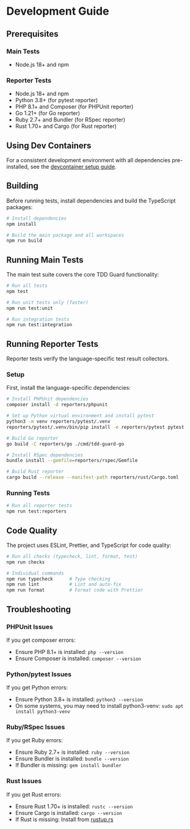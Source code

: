 # Development Guide

## Prerequisites

### Main Tests

- Node.js 18+ and npm

### Reporter Tests

- Node.js 18+ and npm
- Python 3.8+ (for pytest reporter)
- PHP 8.1+ and Composer (for PHPUnit reporter)
- Go 1.21+ (for Go reporter)
- Ruby 2.7+ and Bundler (for RSpec reporter)
- Rust 1.70+ and Cargo (for Rust reporter)

## Using Dev Containers

For a consistent development environment with all dependencies pre-installed, see the [devcontainer setup guide](.devcontainer/README.md).

## Building

Before running tests, install dependencies and build the TypeScript packages:

```bash
# Install dependencies
npm install

# Build the main package and all workspaces
npm run build
```

## Running Main Tests

The main test suite covers the core TDD Guard functionality:

```bash
# Run all tests
npm test

# Run unit tests only (faster)
npm run test:unit

# Run integration tests
npm run test:integration
```

## Running Reporter Tests

Reporter tests verify the language-specific test result collectors.

### Setup

First, install the language-specific dependencies:

```bash
# Install PHPUnit dependencies
composer install -d reporters/phpunit

# Set up Python virtual environment and install pytest
python3 -m venv reporters/pytest/.venv
reporters/pytest/.venv/bin/pip install -e reporters/pytest pytest

# Build Go reporter
go build -C reporters/go ./cmd/tdd-guard-go

# Install RSpec dependencies
bundle install --gemfile=reporters/rspec/Gemfile

# Build Rust reporter
cargo build --release --manifest-path reporters/rust/Cargo.toml
```

### Running Tests

```bash
# Run all reporter tests
npm run test:reporters
```

## Code Quality

The project uses ESLint, Prettier, and TypeScript for code quality:

```bash
# Run all checks (typecheck, lint, format, test)
npm run checks

# Individual commands
npm run typecheck      # Type checking
npm run lint           # Lint and auto-fix
npm run format         # Format code with Prettier
```

## Troubleshooting

### PHPUnit Issues

If you get composer errors:

- Ensure PHP 8.1+ is installed: `php --version`
- Ensure Composer is installed: `composer --version`

### Python/pytest Issues

If you get Python errors:

- Ensure Python 3.8+ is installed: `python3 --version`
- On some systems, you may need to install python3-venv: `sudo apt install python3-venv`

### Ruby/RSpec Issues

If you get Ruby errors:

- Ensure Ruby 2.7+ is installed: `ruby --version`
- Ensure Bundler is installed: `bundle --version`
- If Bundler is missing: `gem install bundler`

### Rust Issues

If you get Rust errors:

- Ensure Rust 1.70+ is installed: `rustc --version`
- Ensure Cargo is installed: `cargo --version`
- If Rust is missing: Install from [rustup.rs](https://rustup.rs/)
